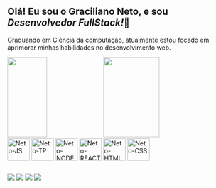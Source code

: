 ## Olá! Eu sou o Graciliano Neto, e sou <i>Desenvolvedor FullStack!</i>👋

Graduando em Ciência da computação, atualmente estou focado em aprimorar minhas habilidades no desenvolvimento web.

<div>
  <a>
  <img height="180cm" width="42%" src="https://github-readme-stats.vercel.app/api?username=gracilianoneto&show_icons=true&theme=dark"/>
  <img height="180cm" width="50%"  src="https://github-readme-stats.vercel.app/api/top-langs/?username=gracilianoneto&layout=compact&langs_count16&theme=dark"/>
</div>

<div>
  <img align="center" alt="Neto-JS" height="50" width="50" src="https://cdn.jsdelivr.net/gh/devicons/devicon@latest/icons/javascript/javascript-original.svg" />
  <img align="center" alt="Neto-TP" height="50" width="50" src="https://cdn.jsdelivr.net/gh/devicons/devicon@latest/icons/typescript/typescript-original.svg" />
  <img align="center" alt="Neto-NODE" height="50" width="50" src="https://cdn.jsdelivr.net/gh/devicons/devicon@latest/icons/nodejs/nodejs-original.svg" />
  <img align="center" alt="Neto-REACT" height="50" width="50" src="https://cdn.jsdelivr.net/gh/devicons/devicon@latest/icons/react/react-original.svg" />      
  <img align="center" alt="Neto-HTML" height="50" width="50" src="https://cdn.jsdelivr.net/gh/devicons/devicon@latest/icons/html5/html5-original-wordmark.svg" />
  <img align="center" alt="Neto-CSS" height="50" width="50" src="https://cdn.jsdelivr.net/gh/devicons/devicon@latest/icons/css3/css3-original-wordmark.svg" />                  
</div>

##

<div> 
  <a href="https://instagram.com/graciliano_netoo" target="_blank"><img src="https://img.shields.io/badge/-Instagram-%23E4405F?style=for-the-badge&logo=instagram&logoColor=white" target="_blank"></a>
  <a href="https://discord.gg/gracilianoneto" target="_blank"><img src="https://img.shields.io/badge/Discord-7289DA?style=for-the-badge&logo=discord&logoColor=white" target="_blank"></a> 
  <a href = "mailto:graciliano.n.felix@gmail.com"><img src="https://img.shields.io/badge/-Gmail-%23333?style=for-the-badge&logo=gmail&logoColor=white" target="_blank"></a>
  <a href="https://www.linkedin.com/in/graciliano-de-lima-felix-1a0b79273" target="_blank"><img src="https://img.shields.io/badge/-LinkedIn-%230077B5?style=for-the-badge&logo=linkedin&logoColor=white" target="_blank"></a> 
</div>

